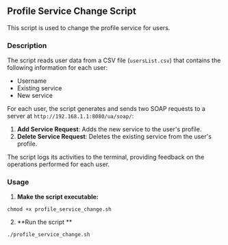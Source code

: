 ## Profile Service Change Script

This script is used to change the profile service for users.

### Description

The script reads user data from a CSV file (`usersList.csv`) that contains the following information for each user:
- Username
- Existing service
- New service

For each user, the script generates and sends two SOAP requests to a server at `http://192.168.1.1:8080/ua/soap/`:
1. **Add Service Request**: Adds the new service to the user's profile.
2. **Delete Service Request**: Deletes the existing service from the user's profile.

The script logs its activities to the terminal, providing feedback on the operations performed for each user.

### Usage

1. **Make the script executable:**

```chmod +x profile_service_change.sh```

2. **Run the script ** 

```./profile_service_change.sh```
 